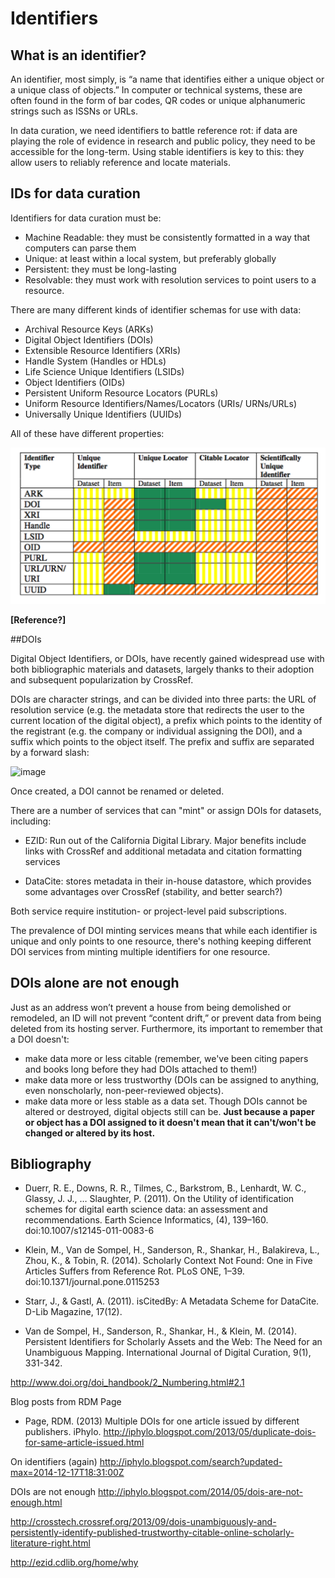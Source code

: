 # Identifiers

## What is an identifier?
An identifier, most simply, is “a name that identifies either a unique object or a unique class of objects.”  In computer or technical systems, these are often found in the form of bar codes, QR codes or unique alphanumeric strings such as ISSNs or URLs.  

In data curation, we need identifiers to battle reference rot: if data are playing the role of evidence in research and public policy, they need to be accessible for the long-term.  Using stable identifiers is key to this: they allow users to reliably reference and locate materials.

## IDs for data curation

Identifiers for data curation must be:

- Machine Readable: they must be consistently formatted in a way that computers can parse them
- Unique: at least within a local system, but preferably globally
- Persistent: they must be long-lasting
- Resolvable: they must work with resolution services to point users to a resource.

There are many different kinds of identifier schemas for use with data:

- Archival Resource Keys (ARKs)
- Digital Object Identifiers (DOIs)
- Extensible Resource Identifiers (XRIs)
- Handle System (Handles or HDLs)
- Life Science Unique Identifiers (LSIDs)
- Object Identifiers (OIDs)
- Persistent Uniform Resource Locators (PURLs)
- Uniform Resource Identifiers/Names/Locators (URIs/ URNs/URLs)
- Universally Unique Identifiers (UUIDs)

All of these have different properties:

![image](Day_1/Lectures/Book/IDSchemaComparison.png)

**[Reference?]**

##DOIs

Digital Object Identifiers, or DOIs, have recently gained widespread use with both bibliographic materials and datasets, largely thanks to their adoption and subsequent popularization by CrossRef.

DOIs are character strings, and can be divided into three parts: the URL of resolution service (e.g. the metadata store that redirects the user to the current location of the digital object), a prefix which points to the identity of the registrant (e.g. the company or individual assigning the DOI), and a suffix which points to the object itself.  The prefix and suffix are separated by a forward slash:

![image](http://ands.org.au/guides/anatomy-of-a-doi-fig1.jpg)

Once created, a DOI cannot be renamed or deleted.

There are a number of services that can "mint" or assign DOIs for datasets, including:

- EZID: Run out of the California Digital Library.  Major benefits include links with CrossRef and additional metadata and citation formatting services

- DataCite: stores metadata in their in-house datastore, which provides some advantages over CrossRef (stability, and better search?)

Both service require institution- or project-level paid subscriptions.

The prevalence of DOI minting services means that while each identifier is unique and only points to one resource, there's nothing keeping different DOI services from minting multiple identifiers for one resource.  

## DOIs alone are not enough
Just as an address won’t prevent a house from being demolished or remodeled, an ID will not prevent “content drift,” or prevent data from being deleted from its hosting server.  Furthermore, its important to remember that a DOI doesn't:

- make data more or less citable (remember, we've been citing papers and books long before they had DOIs attached to them!)
- make data more or less trustworthy (DOIs can be assigned to anything, even nonscholarly, non-peer-reviewed objects).
- make data more or less stable as a data set.  Though DOIs cannot be altered or destroyed, digital objects still can be.  **Just because a paper or object has a DOI assigned to it doesn't mean that it can't/won't be changed or altered by its host.**

## Bibliography

- Duerr, R. E., Downs, R. R., Tilmes, C., Barkstrom, B., Lenhardt, W. C., Glassy, J. J., … Slaughter, P. (2011). On the Utility of identification schemes for digital earth science data: an assessment and recommendations. Earth Science Informatics, (4), 139–160. doi:10.1007/s12145-011-0083-6

- Klein, M., Van de Sompel, H., Sanderson, R., Shankar, H., Balakireva, L., Zhou, K., & Tobin, R. (2014). Scholarly Context Not Found: One in Five Articles Suffers from Reference Rot. PLoS ONE, 1–39. doi:10.1371/journal.pone.0115253

- Starr, J., & Gastl, A. (2011). isCitedBy: A Metadata Scheme for DataCite. D-Lib Magazine, 17(12).

- Van de Sompel, H., Sanderson, R., Shankar, H., & Klein, M. (2014). Persistent Identifiers for Scholarly Assets and the Web: The Need for an Unambiguous Mapping. International Journal of Digital Curation, 9(1), 331-342.

http://www.doi.org/doi_handbook/2_Numbering.html#2.1

Blog posts from RDM Page 
- Page, RDM. (2013) Multiple DOIs for one article issued by different publishers.  iPhylo.  http://iphylo.blogspot.com/2013/05/duplicate-dois-for-same-article-issued.html

On identifiers (again) http://iphylo.blogspot.com/search?updated-max=2014-12-17T18:31:00Z

DOIs are not enough http://iphylo.blogspot.com/2014/05/dois-are-not-enough.html

http://crosstech.crossref.org/2013/09/dois-unambiguously-and-persistently-identify-published-trustworthy-citable-online-scholarly-literature-right.html

http://ezid.cdlib.org/home/why
